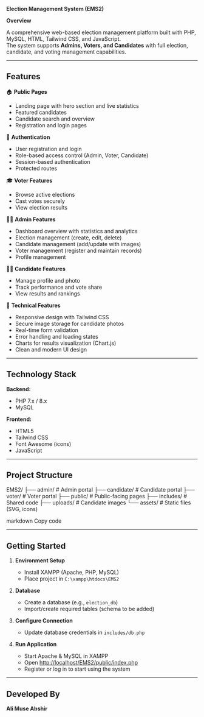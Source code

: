 **Election Management System (EMS2)**

**Overview**

A comprehensive web-based election management platform built with PHP, MySQL, HTML, Tailwind CSS, and JavaScript.  
The system supports **Admins, Voters, and Candidates** with full election, candidate, and voting management capabilities.

---

## Features

🏠 **Public Pages**  
- Landing page with hero section and live statistics  
- Featured candidates  
- Candidate search and overview  
- Registration and login pages  

👤 **Authentication**  
- User registration and login  
- Role-based access control (Admin, Voter, Candidate)  
- Session-based authentication  
- Protected routes  

🎓 **Voter Features**  
- Browse active elections  
- Cast votes securely  
- View election results  

👨‍💼 **Admin Features**  
- Dashboard overview with statistics and analytics  
- Election management (create, edit, delete)  
- Candidate management (add/update with images)  
- Voter management (register and maintain records)  
- Profile management  

👨‍💼 **Candidate Features**  
- Manage profile and photo  
- Track performance and vote share  
- View results and rankings  

🔧 **Technical Features**  
- Responsive design with Tailwind CSS  
- Secure image storage for candidate photos  
- Real-time form validation  
- Error handling and loading states  
- Charts for results visualization (Chart.js)  
- Clean and modern UI design  

---

## Technology Stack

**Backend:**  
- PHP 7.x / 8.x  
- MySQL  

**Frontend:**  
- HTML5  
- Tailwind CSS  
- Font Awesome (icons)  
- JavaScript  

---

## Project Structure

EMS2/
├── admin/ # Admin portal
├── candidate/ # Candidate portal
├── voter/ # Voter portal
├── public/ # Public-facing pages
├── includes/ # Shared code
├── uploads/ # Candidate images
└── assets/ # Static files (SVG, icons)

markdown
Copy code

---

## Getting Started

1. **Environment Setup**  
   - Install XAMPP (Apache, PHP, MySQL)  
   - Place project in `C:\xampp\htdocs\EMS2`  

2. **Database**  
   - Create a database (e.g., `election_db`)  
   - Import/create required tables (schema to be added)  

3. **Configure Connection**  
   - Update database credentials in `includes/db.php`  

4. **Run Application**  
   - Start Apache & MySQL in XAMPP  
   - Open [http://localhost/EMS2/public/index.php](http://localhost/EMS2/public/index.php)  
   - Register or log in to start using the system  

---

## Developed By

**Ali Muse Abshir**